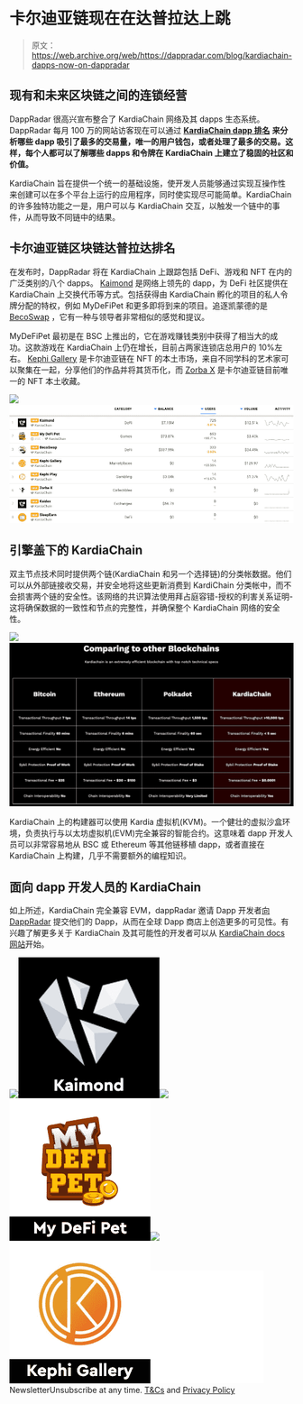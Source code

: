 # 卡尔迪亚链现在在达普拉达上跳

> 原文：<https://web.archive.org/web/https://dappradar.com/blog/kardiachain-dapps-now-on-dappradar>

## 现有和未来区块链之间的连锁经营

DappRadar 很高兴宣布整合了 KardiaChain 网络及其 dapps 生态系统。DappRadar 每月 100 万的网站访客现在可以通过 [**KardiaChain dapp 排名**](https://web.archive.org/web/20221127160542/https://dappradar.com/rankings/protocol/kardiachain) **来分析哪些 dapp 吸引了最多的交易量，唯一的用户钱包，或者处理了最多的交易。这样，每个人都可以了解哪些 dapps 和令牌在 KardiaChain 上建立了稳固的社区和价值。**

KardiaChain 旨在提供一个统一的基础设施，使开发人员能够通过实现互操作性来创建可以在多个平台上运行的应用程序，同时使实现尽可能简单。KardiaChain 的许多独特功能之一是，用户可以与 KardiaChain 交互，以触发一个链中的事件，从而导致不同链中的结果。

## 卡尔迪亚链区块链达普拉达排名

在发布时，DappRadar 将在 KardiaChain 上跟踪包括 DeFi、游戏和 NFT 在内的广泛类别的八个 dapps。 [Kaimond](https://web.archive.org/web/20221127160542/https://dappradar.com/kardiachain/defi/kaimond) 是网络上领先的 dapp，为 DeFi 社区提供在 KardiaChain 上交换代币等方式。包括获得由 KardiaChain 孵化的项目的私人令牌分配的特权，例如 MyDeFiPet 和更多即将到来的项目。追逐凯蒙德的是 [BecoSwap](https://web.archive.org/web/20221127160542/https://dappradar.com/kardiachain/defi/becoswap) ，它有一种与领导者非常相似的感觉和提议。

MyDeFiPet 最初是在 BSC 上推出的，它在游戏赚钱类别中获得了相当大的成功。这款游戏在 KardiaChain 上仍在增长，目前占两家连锁店总用户的 10%左右。 [Kephi Gallery](https://web.archive.org/web/20221127160542/https://dappradar.com/kardiachain/marketplaces/kephi-gallery) 是卡尔迪亚链在 NFT 的本土市场，来自不同学科的艺术家可以聚集在一起，分享他们的作品并将其货币化，而 [Zorba X](https://web.archive.org/web/20221127160542/https://dappradar.com/kardiachain/collectibles/zorba-x) 是卡尔迪亚链目前唯一的 NFT 本土收藏。

![](img/6e0adc90506dda0dc76a0c699474d276.png)![KardiaChain](img/e0442c61160eef606fded444885267f7.png)

## 引擎盖下的 KardiaChain

双主节点技术同时提供两个链(KardiaChain 和另一个选择链)的分类帐数据。他们可以从外部链接收交易，并安全地将这些更新消费到 KardiChain 分类帐中，而不会损害两个链的安全性。该网络的共识算法使用拜占庭容错-授权的利害关系证明-这将确保数据的一致性和节点的完整性，并确保整个 KardiaChain 网络的安全性。

![](img/508a9032b252af9db1e5a9e35b84b642.png)![KardiaChain](img/e0ba241535462081d5a20d4cc2584784.png)

KardiaChain 上的构建器可以使用 Kardia 虚拟机(KVM)。一个健壮的虚拟沙盒环境，负责执行与以太坊虚拟机(EVM)完全兼容的智能合约。这意味着 dapp 开发人员可以非常容易地从 BSC 或 Ethereum 等其他链移植 dapp，或者直接在 KardiaChain 上构建，几乎不需要额外的编程知识。

## 面向 dapp 开发人员的 KardiaChain

如上所述，KardiaChain 完全兼容 EVM，dappRadar 邀请 Dapp 开发者[向 DappRadar](https://web.archive.org/web/20221127160542/https://dappradar.com/submit-dapp) 提交他们的 Dapp，从而在全球 Dapp 商店上创造更多的可见性。有兴趣了解更多关于 KardiaChain 及其可能性的开发者可以从 [KardiaChain docs 网站](https://web.archive.org/web/20221127160542/https://docs.kardiachain.io/docs/)开始。

[](https://web.archive.org/web/20221127160542/https://dappradar.com/kardiachain/defi/kaimond)[![](img/87befc4a1e42119d30e207f259589417.png)<picture>![](img/a5eefdf4e817b446a4b43dadef25f843.png)</picture>](https://web.archive.org/web/20221127160542/https://dappradar.com/kardiachain/defi/kaimond)[](https://web.archive.org/web/20221127160542/https://dappradar.com/kardiachain/games/my-defi-pet)[![](img/87befc4a1e42119d30e207f259589417.png)<picture>![](img/d4f66a4fc910510392e236cedbe2ba72.png)</picture>](https://web.archive.org/web/20221127160542/https://dappradar.com/kardiachain/games/my-defi-pet)[](https://web.archive.org/web/20221127160542/https://dappradar.com/kardiachain/marketplaces/kephi-gallery)[![](img/87befc4a1e42119d30e207f259589417.png)<picture>![](img/b86d323c94363be7feec16dfe8361214.png)</picture>](https://web.archive.org/web/20221127160542/https://dappradar.com/kardiachain/marketplaces/kephi-gallery)![](img/6d5a4a2d609c56e1a5771717e54ba759.png) NewsletterUnsubscribe at any time. [T&Cs](https://web.archive.org/web/20221127160542/https://dappradar.com/terms) and [Privacy Policy](https://web.archive.org/web/20221127160542/https://dappradar.com/privacy-policy)